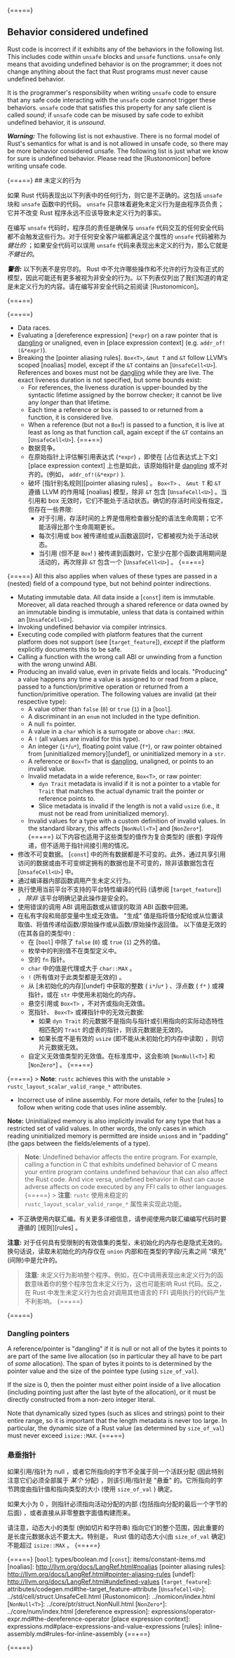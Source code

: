 {==+==}
## Behavior considered undefined

Rust code is incorrect if it exhibits any of the behaviors in the following
list. This includes code within `unsafe` blocks and `unsafe` functions.
`unsafe` only means that avoiding undefined behavior is on the programmer; it
does not change anything about the fact that Rust programs must never cause
undefined behavior.

It is the programmer's responsibility when writing `unsafe` code to ensure that
any safe code interacting with the `unsafe` code cannot trigger these
behaviors. `unsafe` code that satisfies this property for any safe client is
called *sound*; if `unsafe` code can be misused by safe code to exhibit
undefined behavior, it is *unsound*.

<div class="warning">

***Warning:*** The following list is not exhaustive. There is no formal model of
Rust's semantics for what is and is not allowed in unsafe code, so there may be
more behavior considered unsafe. The following list is just what we know for
sure is undefined behavior. Please read the [Rustonomicon] before writing unsafe
code.

</div>
{==+==}
## 未定义的行为

如果 Rust 代码表现出以下列表中的任何行为，则它是不正确的。这包括 `unsafe` 块和 `unsafe` 函数中的代码。 `unsafe` 只意味着避免未定义行为是由程序员负责；它并不改变 Rust 程序永远不应该导致未定义行为的事实。

在编写 `unsafe` 代码时，程序员的责任是确保与 `unsafe` 代码交互的任何安全代码都不会触发这些行为。对于任何安全客户端都满足这个属性的 `unsafe` 代码被称为 *健壮的* ；如果安全代码可以误用 `unsafe` 代码来表现出未定义的行为，那么它就是*不健壮的*。

<div class="warning">

***警告:*** 以下列表不是穷尽的。 Rust 中不允许哪些操作和不允许的行为没有正式的模型，因此可能还有更多被视为非安全的行为。以下列表仅列出了我们知道的肯定是未定义行为的内容。请在编写非安全代码之前阅读 [Rustonomicon]。

</div>
{==+==}


{==+==}
* Data races.
* Evaluating a [dereference expression] (`*expr`) on a raw pointer that is
  [dangling] or unaligned, even in [place expression context]
  (e.g. `addr_of!(&*expr)`).
* Breaking the [pointer aliasing rules]. `Box<T>`, `&mut T` and `&T` follow
  LLVM’s scoped [noalias] model, except if the `&T` contains an
  [`UnsafeCell<U>`]. References and boxes must not be [dangling] while they are
  live. The exact liveness duration is not specified, but some bounds exist:
  * For references, the liveness duration is upper-bounded by the syntactic
    lifetime assigned by the borrow checker; it cannot be live any *longer* than
    that lifetime.
  * Each time a reference or box is passed to or returned from a function, it is
    considered live.
  * When a reference (but not a `Box`!) is passed to a function, it is live at
    least as long as that function call, again except if the `&T` contains an
    [`UnsafeCell<U>`].
{==+==}
  * 数据竞争。
  * 在原始指针上评估解引用表达式 (`*expr`) ，即使在 [占位表达式上下文][place expression context] 上也是如此，该原始指针是 [dangling] 或不对齐的。(例如， `addr_of!(&*expr)` ).
  * 破坏 [指针别名规则][pointer aliasing rules] 。 `Box<T>` 、 `&mut T` 和 `&T` 遵循 LLVM 的作用域 [noalias] 模型，除非 `&T` 包含 [`UnsafeCell<U>`] 。当引用和 box 无效时，它们不能处于活动状态。确切的存活时间没有指定，但存在一些界限:
    * 对于引用，存活时间的上界是借用检查器分配的语法生命周期；它不能活得比那个生命周期更长。
    * 每次引用或 box 被传递给或从函数返回时，它都被视为处于活动状态。
    * 当引用 (但不是 `Box`! ) 被传递到函数时，它至少在那个函数调用期间是活动的，再次除非 `&T` 包含一个 [`UnsafeCell<U>`] 。
{==+==}


{==+==}
  All this also applies when values of these
  types are passed in a (nested) field of a compound type, but not behind
  pointer indirections.
* Mutating immutable data. All data inside a [`const`] item is immutable. Moreover, all
  data reached through a shared reference or data owned by an immutable binding
  is immutable, unless that data is contained within an [`UnsafeCell<U>`].
* Invoking undefined behavior via compiler intrinsics.
* Executing code compiled with platform features that the current platform
  does not support (see [`target_feature`]), *except* if the platform explicitly documents this to be safe.
* Calling a function with the wrong call ABI or unwinding from a function with the wrong unwind ABI.
* Producing an invalid value, even in private fields and locals. "Producing" a
  value happens any time a value is assigned to or read from a place, passed to
  a function/primitive operation or returned from a function/primitive
  operation.
  The following values are invalid (at their respective type):
  * A value other than `false` (`0`) or `true` (`1`) in a [`bool`].
  * A discriminant in an `enum` not included in the type definition.
  * A null `fn` pointer.
  * A value in a `char` which is a surrogate or above `char::MAX`.
  * A `!` (all values are invalid for this type).
  * An integer (`i*`/`u*`), floating point value (`f*`), or raw pointer obtained
    from [uninitialized memory][undef], or uninitialized memory in a `str`.
  * A reference or `Box<T>` that is [dangling], unaligned, or points to an invalid value.
  * Invalid metadata in a wide reference, `Box<T>`, or raw pointer:
    * `dyn Trait` metadata is invalid if it is not a pointer to a vtable for
      `Trait` that matches the actual dynamic trait the pointer or reference points to.
    * Slice metadata is invalid if the length is not a valid `usize`
      (i.e., it must not be read from uninitialized memory).
  * Invalid values for a type with a custom definition of invalid values.
    In the standard library, this affects [`NonNull<T>`] and [`NonZero*`].
{==+==}
  以下内容也适用于这些类型的值作为复合类型的 (嵌套) 字段传递，但不适用于指针间接引用的情况。
* 修改不可变数据。 [`const`] 中的所有数据都是不可变的。此外，通过共享引用访问的数据或由不可变绑定拥有的数据也是不可变的，除非该数据包含在 [`UnsafeCell<U>`] 中。
* 通过编译器内部函数调用产生未定义行为。
* 执行使用当前平台不支持的平台特性编译的代码 (请参阅 [`target_feature`]) ， *除非* 该平台明确记录此操作是安全的。
* 使用错误的调用 ABI 调用函数或从错误的取消 ABI 函数中回溯。
* 在私有字段和局部变量中生成无效值。 "生成" 值是指将值分配给或从位置读取值、将值传递给函数/原始操作或从函数/原始操作返回值。
  以下值是无效的 (在其各自的类型中) :
  * 在 [`bool`] 中除了 `false` (`0`) 或 `true` (`1`) 之外的值。
  * 枚举中的判别值不在类型定义中。
  * 空的 `fn` 指针。
  * `char` 中的值是代理或大于 `char::MAX` 。
  * `!` (所有值对于此类型都是无效的) 。
  * 从 [未初始化的内存][undef] 中获取的整数 ( `i*`/`u*` ) 、浮点数 ( `f*` ) 或裸指针，或在 `str` 中使用未初始化的内存。
  * 悬空引用或 `Box<T>` ，不对齐或指向无效值。
  * 宽指针、 `Box<T>` 或裸指针中的无效元数据:
    * 如果 `dyn Trait` 的元数据不是指向与指针或引用指向的实际动态特性相匹配的 `Trait` 的虚表的指针，则该元数据是无效的。
    * 如果长度不是有效的 `usize` (即不能从未初始化的内存中读取) ，则切片元数据无效。
  * 自定义无效值类型的无效值。在标准库中，这会影响 [`NonNull<T>`] 和 [`NonZero*`] 。
{==+==}


{==+==}
    > **Note**: `rustc` achieves this with the unstable
    > `rustc_layout_scalar_valid_range_*` attributes.
* Incorrect use of inline assembly. For more details, refer to the [rules] to
  follow when writing code that uses inline assembly.

**Note:** Uninitialized memory is also implicitly invalid for any type that has
a restricted set of valid values. In other words, the only cases in which
reading uninitialized memory is permitted are inside `union`s and in "padding"
(the gaps between the fields/elements of a type).

> **Note**: Undefined behavior affects the entire program. For example, calling
> a function in C that exhibits undefined behavior of C means your entire
> program contains undefined behaviour that can also affect the Rust code. And
> vice versa, undefined behavior in Rust can cause adverse affects on code
> executed by any FFI calls to other languages.
{==+==}
    > **注意**: `rustc` 使用未稳定的 `rustc_layout_scalar_valid_range_*` 属性来实现此功能。

* 不正确使用内联汇编。有关更多详细信息，请参阅使用内联汇编编写代码时要遵循的 [规则][rules] 。
  
**注意:** 对于任何具有受限制的有效值集的类型，未初始化的内存也是隐式无效的。换句话说，读取未初始化的内存仅在 `union` 内部和在类型的字段/元素之间 "填充" (间隙)中是允许的。

> **注意**: 未定义行为影响整个程序。例如，在C中调用表现出未定义行为的函数意味着你的整个程序包含未定义行为，这也可能影响 Rust 代码。反之，在 Rust 中发生未定义行为也会对调用其他语言的 FFI 调用执行的代码产生不利影响。
{==+==}


{==+==}
### Dangling pointers
[dangling]: #dangling-pointers

A reference/pointer is "dangling" if it is null or not all of the bytes it
points to are part of the same live allocation (so in particular they all have to be
part of *some* allocation). The span of bytes it points to is determined by the
pointer value and the size of the pointee type (using `size_of_val`).

If the size is 0, then the pointer must either point inside of a live allocation
(including pointing just after the last byte of the allocation), or it must be
directly constructed from a non-zero integer literal.

Note that dynamically sized types (such as slices and strings) point to their
entire range, so it is important that the length metadata is never too large. In
particular, the dynamic size of a Rust value (as determined by `size_of_val`)
must never exceed `isize::MAX`.
{==+==}
### 悬垂指针
[dangling]: #dangling-pointers

如果引用/指针为 null ，或者它所指向的字节不全属于同一个活跃分配 (因此特别注意它们必须全部属于 *某个* 分配) ，则该引用/指针是 "悬垂" 的。它所指向的字节跨度由指针值和指向类型的大小 (使用 `size_of_val` ) 确定。

如果大小为 0 ，则指针必须指向活动分配的内部 (包括指向分配的最后一个字节的后面) ，或者直接从非零整数字面值构建而来。

请注意，动态大小的类型 (例如切片和字符串) 指向它们的整个范围，因此重要的是长度元数据永远不要太大。特别是， Rust 值的动态大小(由 `size_of_val` 确定) 不能超过 `isize::MAX` 。
{==+==}


{==+==}
[`bool`]: types/boolean.md
[`const`]: items/constant-items.md
[noalias]: http://llvm.org/docs/LangRef.html#noalias
[pointer aliasing rules]: http://llvm.org/docs/LangRef.html#pointer-aliasing-rules
[undef]: http://llvm.org/docs/LangRef.html#undefined-values
[`target_feature`]: attributes/codegen.md#the-target_feature-attribute
[`UnsafeCell<U>`]: ../std/cell/struct.UnsafeCell.html
[Rustonomicon]: ../nomicon/index.html
[`NonNull<T>`]: ../core/ptr/struct.NonNull.html
[`NonZero*`]: ../core/num/index.html
[dereference expression]: expressions/operator-expr.md#the-dereference-operator
[place expression context]: expressions.md#place-expressions-and-value-expressions
[rules]: inline-assembly.md#rules-for-inline-assembly
{==+==}

{==+==}